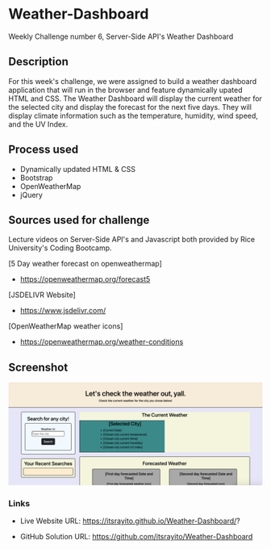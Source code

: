 # Weather-Dashboard
Weekly Challenge number 6, Server-Side API's Weather Dashboard

## Description

For this week's challenge, we were assigned to build a weather dashboard application that will run in the browser and feature dynamically upated HTML and CSS. The Weather Dashboard will display the current weather for the selected city and display the forecast for the next five days. They will display climate information such as the temperature, humidity, wind speed, and the UV Index.

## Process used
- Dynamically updated HTML & CSS
- Bootstrap
- OpenWeatherMap
- jQuery

## Sources used for challenge
Lecture videos on Server-Side API's and Javascript both provided by Rice University's Coding Bootcamp.

[5 Day weather forecast on openweathermap]
- https://openweathermap.org/forecast5

[JSDELIVR Website]
- https://www.jsdelivr.com/

[OpenWeatherMap weather icons]
- https://openweathermap.org/weather-conditions

## Screenshot
![Alt text](Assets/Image/Screenshot%202023-04-03%20at%2010.37.46%20PM.png)

### Links

- Live Website URL:
https://itsrayito.github.io/Weather-Dashboard/?

- GitHub Solution URL:
https://github.com/itsrayito/Weather-Dashboard
